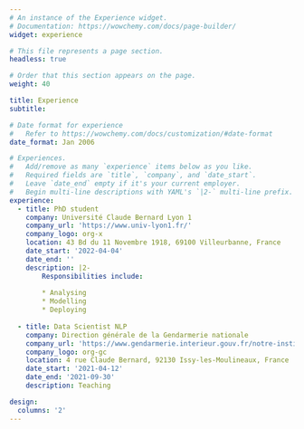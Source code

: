 ```yaml
---
# An instance of the Experience widget.
# Documentation: https://wowchemy.com/docs/page-builder/
widget: experience

# This file represents a page section.
headless: true

# Order that this section appears on the page.
weight: 40

title: Experience
subtitle:

# Date format for experience
#   Refer to https://wowchemy.com/docs/customization/#date-format
date_format: Jan 2006

# Experiences.
#   Add/remove as many `experience` items below as you like.
#   Required fields are `title`, `company`, and `date_start`.
#   Leave `date_end` empty if it's your current employer.
#   Begin multi-line descriptions with YAML's `|2-` multi-line prefix.
experience:
  - title: PhD student
    company: Université Claude Bernard Lyon 1
    company_url: 'https://www.univ-lyon1.fr/'
    company_logo: org-x
    location: 43 Bd du 11 Novembre 1918, 69100 Villeurbanne, France
    date_start: '2022-04-04'
    date_end: ''
    description: |2-
        Responsibilities include:
        
        * Analysing
        * Modelling
        * Deploying
    
  - title: Data Scientist NLP
    company: Direction générale de la Gendarmerie nationale
    company_url: 'https://www.gendarmerie.interieur.gouv.fr/notre-institution/nos-composantes/au-niveau-central/direction-generale'
    company_logo: org-gc
    location: 4 rue Claude Bernard, 92130 Issy-les-Moulineaux, France
    date_start: '2021-04-12'
    date_end: '2021-09-30'
    description: Teaching

design:
  columns: '2'
---
```

